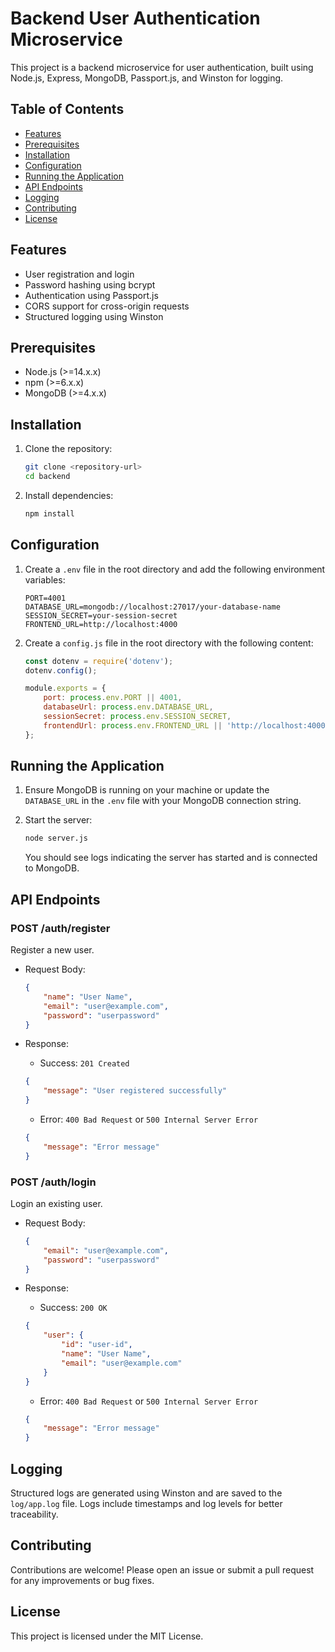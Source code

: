 # Backend User Authentication Microservice

This project is a backend microservice for user authentication, built using Node.js, Express, MongoDB, Passport.js, and Winston for logging.

## Table of Contents

- [Features](#features)
- [Prerequisites](#prerequisites)
- [Installation](#installation)
- [Configuration](#configuration)
- [Running the Application](#running-the-application)
- [API Endpoints](#api-endpoints)
- [Logging](#logging)
- [Contributing](#contributing)
- [License](#license)

## Features

- User registration and login
- Password hashing using bcrypt
- Authentication using Passport.js
- CORS support for cross-origin requests
- Structured logging using Winston

## Prerequisites

- Node.js (>=14.x.x)
- npm (>=6.x.x)
- MongoDB (>=4.x.x)

## Installation

1. Clone the repository:

    ```bash
    git clone <repository-url>
    cd backend
    ```

2. Install dependencies:

    ```bash
    npm install
    ```

## Configuration

1. Create a `.env` file in the root directory and add the following environment variables:

    ```env
    PORT=4001
    DATABASE_URL=mongodb://localhost:27017/your-database-name
    SESSION_SECRET=your-session-secret
    FRONTEND_URL=http://localhost:4000
    ```

2. Create a `config.js` file in the root directory with the following content:

    ```javascript
    const dotenv = require('dotenv');
    dotenv.config();

    module.exports = {
        port: process.env.PORT || 4001,
        databaseUrl: process.env.DATABASE_URL,
        sessionSecret: process.env.SESSION_SECRET,
        frontendUrl: process.env.FRONTEND_URL || 'http://localhost:4000'
    };
    ```

## Running the Application

1. Ensure MongoDB is running on your machine or update the `DATABASE_URL` in the `.env` file with your MongoDB connection string.

2. Start the server:

    ```bash
    node server.js
    ```

    You should see logs indicating the server has started and is connected to MongoDB.

## API Endpoints

### POST /auth/register

Register a new user.

- Request Body:
    ```json
    {
        "name": "User Name",
        "email": "user@example.com",
        "password": "userpassword"
    }
    ```

- Response:
    - Success: `201 Created`
    ```json
    {
        "message": "User registered successfully"
    }
    ```
    - Error: `400 Bad Request` or `500 Internal Server Error`
    ```json
    {
        "message": "Error message"
    }
    ```

### POST /auth/login

Login an existing user.

- Request Body:
    ```json
    {
        "email": "user@example.com",
        "password": "userpassword"
    }
    ```

- Response:
    - Success: `200 OK`
    ```json
    {
        "user": {
            "id": "user-id",
            "name": "User Name",
            "email": "user@example.com"
        }
    }
    ```
    - Error: `400 Bad Request` or `500 Internal Server Error`
    ```json
    {
        "message": "Error message"
    }
    ```

## Logging

Structured logs are generated using Winston and are saved to the `log/app.log` file. Logs include timestamps and log levels for better traceability.

## Contributing

Contributions are welcome! Please open an issue or submit a pull request for any improvements or bug fixes.

## License

This project is licensed under the MIT License.
